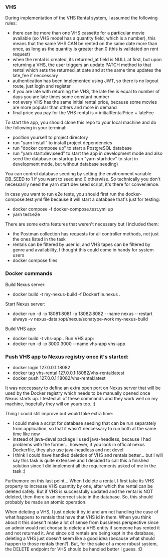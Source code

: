### VHS

During implementation of the VHS Rental system, I assumed the following rules:

- there can be more than one VHS cassette for a particular movie available (so VHS model has a quantity field, which is a number), this means that the same VHS CAN be rented on the same date more than once, as long
  as the quantity is greater than 0 (this is validated on rent request)
- when the rental is created, its returned_at field is NULL at first, but upon returning a VHS, the user triggers an update PATCH method to that rental which sets the returned_at date and at the same time updates the late_fee if neccessary
- authentication has been implemented using JWT, so there is no logout route, just login and register
- if you are late with returning the VHS, the late fee is equal to number of days you are late times some constant number
- not every VHS has the same initial rental price, because some movies are more popular than others and more in demand
- final price you pay for the VHS rental is = initialRentalPrice + lateFee

To start the app, you should clone this repo to your local machine and do the following in your terminal:

- position yourself to project directory
- run "yarn install" to install project dependencies
- run "docker compose up" to start a PostgreSQL database
- run "yarn start:dev:seed" to start the app in development mode and also seed the database on startup (run "yarn start:dev" to start in development mode, but without database seeding)

You can control database seeding by setting the envitronment variable DB_SEED to 1 if you want to seed and 0 otherwise. So technically you don't necessarily need the yarn start:dev:seed script, it's there for convenience.

In case you want to run e2e tests, you should first run the docker-compose.test.yml file because it will start a database that's just for testing:

- docker compose -f docker-compose.test.yml up
- yarn test:e2e

There are some extra features that weren't necessary but I included them:

- the Postman collection has requests for all controller methods, not just the ones listed in the task
- rentals can be filtered by user id, and VHS tapes can be filtered by genre and availability, I thought this could come in handy for system users
- docker compose files

### Docker commands

Build Nexus server:

- docker build -t my-nexus-build -f Dockerfile.nexus .

Start Nexus server:

- docker run -d -p 18081:8081 -p 18082:8082 --name nexus --restart always -v nexus-data:/opt/nexus/sonatype-work my-nexus-build

Build VHS app:

- docker build -t vhs-app .
  Run VHS app:
- docker run -d -p 3000:3000 --name vhs-app vhs-app

### Push VHS app to Nexus registry once it's started:

- docker login 127.0.0.1:18082
- docker tag vhs-rental 127.0.0.1:18082/vhs-rental:latest
- docker push 127.0.0.1:18082/vhs-rental:latest

It was neccessary to define an extra open port on Nexus server that will be used by the Docker registry which needs to be manually opened once Nexus starts up. I tested all of these commands and they work well
on my machine, hopefully they will on yours too. :)

Thing I could still improve but would take extra time:

- I could make a script for database seeding that can be run separately from application, so that it wasn't neccessary to run both at the same time like now
- instead of java-devel package I used java-headless, because I had problems with the former... however, if you look in official nexus Dockerfile, they also use java-headless and not devel
- I think I could have handled deletion of VHS and rentals better... but I will say this task is quite extensive and I decided to call this a finished solution since I did implement all the requirements asked of me in the task :)

Furthemore on this last point... When I delete a rental, I first take its VHS property to increase VHS quantity by one, after which the rental can be deleted safely. But if VHS is successfully updated and the rental is NOT deleted, then
there is an incorrect state in the database. So, this should probably be made an atomic operation.

When deleting a VHS, I just delete it by id and am not handling the case of what happens to rentals that have that VHS id in them. When you think about it this doesn't make a lot of sense from bussiness perspective since an admin would not choose to delete a VHS entity if someone has rented it and not returned it. And since old rentals are being kept in the database, deleting a VHS just doesn't seem like a good idea (because what should happen to those rentals then?). But, for the sake of a more robust system, the DELETE endpoint for VHS should be handled better I guess. :D
